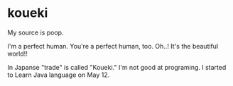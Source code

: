 # koueki
My source is poop.

I'm a perfect human.
You're a perfect human, too.
Oh..! It's the beautiful world!!

In Japanse "trade" is called "Koueki."
I'm not good at programing.
I started to Learn Java language on May 12.
